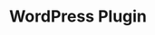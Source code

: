 ---
# Github project slug used to link to the project page
slug: wordpress-plugin
title: WordPress Plugin
# image used for the project overview (see assets/img folder)
img: header_800_Business_Offers.jpg
# text for HTML alt tag
alt: affilinet Wordpress Plugin
# description used for the project overview
description: Easily integrate <b>intelligent display ads</b> into your site with our Performance Ads WordPress plugin.
# published: the project is only shown on the project overview page if set to true
published: true
# position: used for sorting the projects on the overview page 
position: 3

---